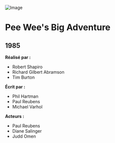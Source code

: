 ![Image](https://upload.wikimedia.org/wikipedia/en/e/e1/Peeweebigadventure.jpg)
# Pee Wee's Big Adventure
1985
---
**Réalisé par :**
* Robert Shapiro
* Richard Gilbert Abramson
* Tim Burton

**Écrit par :**
* Phil Hartman
* Paul Reubens
* Michael Varhol

**Acteurs :**
* Paul Reubens
* Diane Salinger
* Judd Omen
